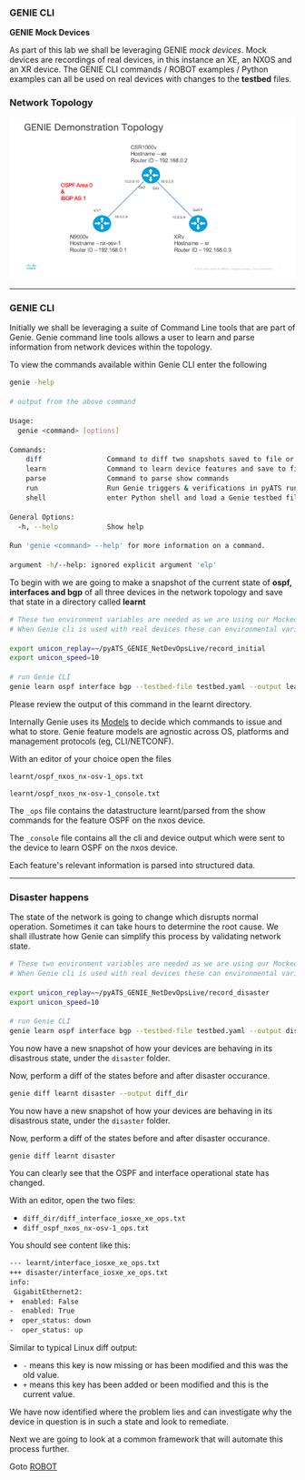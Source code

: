 ### GENIE CLI



**GENIE Mock Devices**

As part of this lab we shall be leveraging GENIE _mock devices_.  Mock devices are recordings of real devices, in this instance an XE, an NXOS and an XR device.  The GENIE CLI commands / ROBOT examples / Python examples can all be used on real devices with changes to the **testbed** files.

### Network Topology

![](/images/GENIE_Topology/Slide1.png)



------

### GENIE CLI

Initially we shall be leveraging a suite of Command Line tools that are part of Genie.  Genie command line tools allows a user to learn and parse information from network devices within the topology.  

To view the commands available within Genie CLI enter the following

```bash
genie -help

# output from the above command

Usage:
  genie <command> [options]

Commands:
    diff                Command to diff two snapshots saved to file or directory
    learn               Command to learn device features and save to file
    parse               Command to parse show commands
    run                 Run Genie triggers & verifications in pyATS runtime environment
    shell               enter Python shell and load a Genie testbed file and/or Pickled file

General Options:
  -h, --help            Show help

Run 'genie <command> --help' for more information on a command.

argument -h/--help: ignored explicit argument 'elp'
```



To begin with we are going to make a snapshot of the current state of **ospf, interfaces and bgp** of all three devices in the network topology and save that state in a directory called **learnt**

```bash
# These two environment variables are needed as we are using our Mocked Devices.
# When Genie cli is used with real devices these can environmental variables can be omitted.

export unicon_replay=~/pyATS_GENIE_NetDevOpsLive/record_initial
export unicon_speed=10

# run Genie CLI
genie learn ospf interface bgp --testbed-file testbed.yaml --output learnt
```



Please review the output of this command in the learnt directory.

Internally Genie uses its [Models](https://pubhub.devnetcloud.com/media/pyats-packages/docs/genie/genie_libs/#/models) to decide which commands to issue and what to store.  Genie feature models are agnostic across OS, platforms and management protocols (eg, CLI/NETCONF).

With an editor of your choice open the files

```
learnt/ospf_nxos_nx-osv-1_ops.txt
```

```
learnt/ospf_nxos_nx-osv-1_console.txt
```

The `_ops` file contains the datastructure learnt/parsed from the show commands for the feature OSPF on the nxos device.

The `_console` file contains all the cli and device output which were sent to the device to learn OSPF on the nxos device.

Each feature's relevant information is parsed into structured data. 

-------------

### Disaster happens

The state of the network is going to change which disrupts normal operation.  Sometimes it can take hours to determine the root cause.  We shall illustrate how Genie can simplify this process by validating network state.

```bash
# These two environment variables are needed as we are using our Mocked Devices.
# When Genie cli is used with real devices these can environmental variables can be omitted.

export unicon_replay=~/pyATS_GENIE_NetDevOpsLive/record_disaster
export unicon_speed=10

# run Genie CLI
genie learn ospf interface bgp --testbed-file testbed.yaml --output disaster
```



You now have a new snapshot of how your devices are behaving in its disastrous state, under the `disaster` folder.

Now, perform a diff of the states before and after disaster occurance.

```bash
genie diff learnt disaster --output diff_dir
```

You now have a new snapshot of how your devices are behaving in its disastrous state, under the `disaster` folder.

Now, perform a diff of the states before and after disaster occurance.

```
genie diff learnt disaster
```

You can clearly see that the OSPF and interface operational state has changed.

With an editor, open the two files:

- `diff_dir/diff_interface_iosxe_xe_ops.txt `
- `diff_ospf_nxos_nx-osv-1_ops.txt`

You should see content like this:

```bash
--- learnt/interface_iosxe_xe_ops.txt
+++ disaster/interface_iosxe_xe_ops.txt
info:
 GigabitEthernet2:
+  enabled: False
-  enabled: True
+  oper_status: down
-  oper_status: up
```

Similar to typical Linux diff output:

- `-` means this key is now missing or has been modified and this was the old value.
- `+` means this key has been added or been modified and this is the current value.



We have now identified where the problem lies and can investigate why the device in question is in such a state and look to remediate.

Next we are going to look at a common framework that will automate this process further.

Goto [ROBOT](guide/robot)